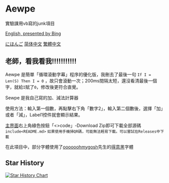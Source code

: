 # Aewpe
實驗課用vb寫的junk項目

[English, presented by Bing](README_EN.md)

[にほんご](README_JP.md) [简体中文](README.md) [繁體中文](README_TC.md)
## 老師，看我看我!!!!!!!!!!!
 Aewpe 是簡單「循環滾動字幕」程序的優化版，我刪去了最後一句 `If I = Len(S) Then I = 0` ，故只會滾動一次；200ms間隔太短，還沒看清最後一個字，就給`I`賦了`0`，修改後更符合直覺。

 Sewpe 是我自己寫的加、減法計算器
 
 使用方法：輸入第一個數，再點擊右下角「數字2」，輸入第二個數後，選擇「加」或者「減」，Label1控件就會顯示結果。
 
 [主界面](https://github.com/Gakusyun/Aewpe)右上角綠色按鈕「<>code」-Download Zip即可下載全部源碼 `include<README.md>` `如果使用手機掃QR碼，可能無法輕易下載。可以嘗試在Releases中下載`
 
 在此項目中，部分字體使用了[oooooohmygosh](https://space.bilibili.com/38053181)先生的[得意黑](https://github.com/atelier-anchor/smiley-sans)字體
## Star History
[![Star History Chart](https://api.star-history.com/svg?repos=Gakusyun/Aewpe&type=Date)](https://star-history.com/#Gakusyun/Aewpe&Date)

